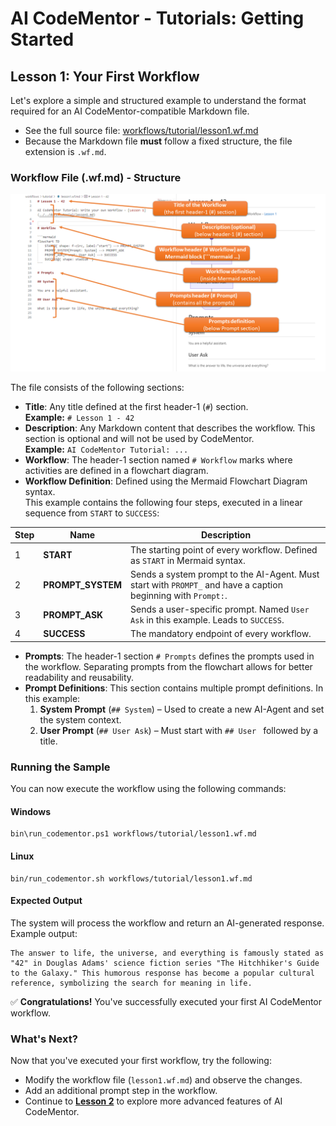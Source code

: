 # AI CodeMentor - Tutorials: Getting Started

## Lesson 1: Your First Workflow

Let's explore a simple and structured example to understand the format required for an AI CodeMentor-compatible Markdown file.

- See the full source file: [workflows/tutorial/lesson1.wf.md](../../workflows/tutorial/lesson1.wf.md)
- Because the Markdown file **must** follow a fixed structure, the file extension is `.wf.md`.

### Workflow File (.wf.md) - Structure

![Lesson 1 - Workflow File Structure](lesson1-workflow-structure.png)

The file consists of the following sections:

- **Title**: Any title defined at the first header-1 (`#`) section.  
  **Example:** `# Lesson 1 - 42`
- **Description**: Any Markdown content that describes the workflow. This section is optional and will not be used by CodeMentor.  
  **Example:** `AI CodeMentor Tutorial: ...`
- **Workflow**: The header-1 section named `# Workflow` marks where activities are defined in a flowchart diagram.
- **Workflow Definition**: Defined using the Mermaid Flowchart Diagram syntax.  
  This example contains the following four steps, executed in a linear sequence from `START` to `SUCCESS`:

| Step | Name | Description |
|------|------|------------|
| 1 | **START** | The starting point of every workflow. Defined as `START` in Mermaid syntax. |
| 2 | **PROMPT_SYSTEM** | Sends a system prompt to the AI-Agent. Must start with `PROMPT_` and have a caption beginning with `Prompt:`. |
| 3 | **PROMPT_ASK** | Sends a user-specific prompt. Named `User Ask` in this example. Leads to `SUCCESS`. |
| 4 | **SUCCESS** | The mandatory endpoint of every workflow. |

- **Prompts**: The header-1 section `# Prompts` defines the prompts used in the workflow. Separating prompts from the flowchart allows for better readability and reusability.
- **Prompt Definitions**: This section contains multiple prompt definitions. In this example:
  1. **System Prompt** (`## System`) – Used to create a new AI-Agent and set the system context.
  2. **User Prompt** (`## User Ask`) – Must start with `## User ` followed by a title.

### Running the Sample

You can now execute the workflow using the following commands:

#### Windows
```shell
bin\run_codementor.ps1 workflows/tutorial/lesson1.wf.md
```

#### Linux
```shell
bin/run_codementor.sh workflows/tutorial/lesson1.wf.md
```

#### Expected Output
The system will process the workflow and return an AI-generated response. Example output:

```
The answer to life, the universe, and everything is famously stated as "42" in Douglas Adams' science fiction series "The Hitchhiker's Guide to the Galaxy." This humorous response has become a popular cultural reference, symbolizing the search for meaning in life.
```

✅ **Congratulations!** You've successfully executed your first AI CodeMentor workflow.

### What's Next?
Now that you've executed your first workflow, try the following:

- Modify the workflow file (`lesson1.wf.md`) and observe the changes.
- Add an additional prompt step in the workflow.
- Continue to **[Lesson 2](lesson2.md)** to explore more advanced features of AI CodeMentor.
